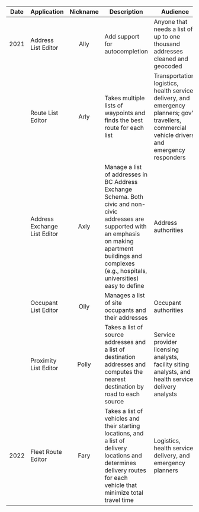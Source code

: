 |Date|Application|Nickname|Description|Audience|
|----|----|:----:|----|----|
|2021|Address List Editor|Ally|Add support for autocompletion|Anyone that needs a list of up to one thousand addresses cleaned and geocoded
||Route List Editor|Arly|Takes multiple lists of waypoints and finds the best route for each list|Transportation, logistics, health service delivery, and emergency planners; gov't travellers, commercial vehicle drivers, and emergency responders
||Address Exchange List Editor|Axly|Manage a list of addresses in BC Address Exchange Schema. Both civic and non-civic addresses are supported with an emphasis on making apartment buildings and complexes (e.g., hospitals, universities) easy to define|Address authorities
||Occupant List Editor|Olly|Manages a list of site occupants and their addresses|Occupant authorities
||Proximity List Editor|Polly|Takes a list of source addresses and a list of destination addresses and computes the nearest destination by road to each source|Service provider licensing analysts, facility siting analysts, and health service delivery analysts
|2022|Fleet Route Editor|Fary|Takes a list of vehicles and their starting locations, and a list of delivery locations and determines delivery routes for each vehicle that minimize total travel time|Logistics, health service delivery, and emergency planners
